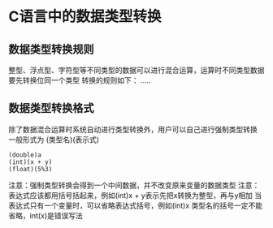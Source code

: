 # C语言中的数据类型转换


## 数据类型转换规则
整型、浮点型、字符型等不同类型的数据可以进行混合运算，运算时不同类型数据要先转换位同一个类型
转换的规则如下：
.....


## 数据类型转换格式
除了数据混合运算时系统自动进行类型转换外，用户可以自己进行强制类型转换
一般形式为 (类型名)(表示式)
```
(double)a
(int)(x + y)
(float)(5%3)
```
注意：强制类型转换会得到一个中间数据，并不改变原来变量的数据类型
注意：表达式应该都用括号括起来，例如(int)x + y表示先把x转换为整型，再与y相加
当表达式只有一个变量时，可以省略表达式括号，例如(int)x
类型名的括号一定不能省略，int(x)是错误写法


